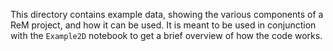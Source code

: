 This directory contains example data, showing the various components of a ReM project, and how it can be used. It is
meant to be used in conjunction with the `Example2D` notebook to get a brief overview of how the code works. 